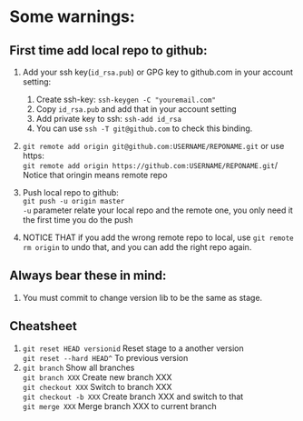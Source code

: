 # Some warnings:
## First time add local repo to github:
1. Add your ssh key(`id_rsa.pub`) or GPG key to github.com 
    in your account setting:
    1. Create ssh-key: `ssh-keygen -C "youremail.com"`
    2. Copy `id_rsa.pub` and add that in your account setting
    3. Add private key to ssh: `ssh-add id_rsa` 
    4. You can use `ssh -T git@github.com` to check this binding.

2. `git remote add origin git@github.com:USERNAME/REPONAME.git` or use https:\
    `git remote add origin https://github.com:USERNAME/REPONAME.git`/
    Notice that oringin means remote repo

3. Push local repo to github:\
    `git push -u origin master`\
    `-u` parameter relate your local repo and the remote one, 
    you only need it the first time you do the push

4. NOTICE THAT if  you add the wrong remote repo to local,
    use `git remote rm origin` to undo that, 
    and you can add the right repo again.

## Always bear these in mind:
1. You must commit to change version lib to be the same as stage.

## Cheatsheet
1. `git reset HEAD versionid` Reset stage to a another version\
    `git reset --hard HEAD^` To previous version
2. `git branch` Show all branches\
    `git branch XXX` Create new branch XXX\
    `git checkout XXX` Switch to branch XXX\
    `git checkout -b XXX` Create branch XXX and switch to that\
    `git merge XXX` Merge branch XXX to current branch
    
